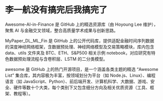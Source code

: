# 李一航没有搞完后我搞完了
Awesome-AI-in-Finance 是 GitHub 上的精选资源库（由 Hoyoung Lee 维护），聚焦 AI 与金融交叉领域，整合高质量学术成果与创新思路。

MyPaper_DL_ML_Fin 是 GitHub 上的公开代码库，提供适配金融时间序列数据的深度神经网络框架，含数据预处理、神经网络模型及交易策略模块，库内包含 data、utils 文件夹及 BTC、ETH、S&P500 相关示例 notebook，对应研究有特色数据预处理流程与含卷积层、LSTM 的二分类模型。

awesome 是 GitHub 上的热门开源项目，是一个涵盖各类主题的精选 “Awesome List” 集合库，其内容极为丰富，按领域划分为平台（如 Node.js、Linux）、编程语言（如 JavaScript、Python）、前后端开发、计算机科学、大数据、游戏、安全、硬件等数十个大类，每个类别下又包含细分方向及相关优质资源（工具、框架、教程等）。

